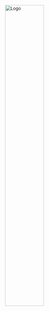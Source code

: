 <img src="https://media.discordapp.net/attachments/561819205742362627/997625614049747096/Screenshot_1657922650.png?width=380&height=676" alt="Logo" width="50%">
